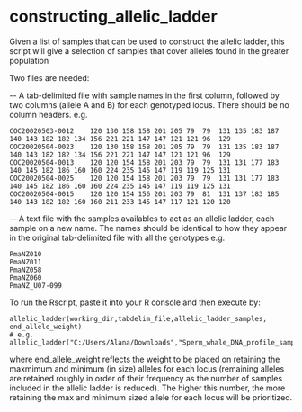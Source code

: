 # constructing_allelic_ladder
Given a list of samples that can be used to construct the allelic ladder, this script will give a selection of samples that cover alleles found in the greater population 

Two files are needed:

-- A tab-delimited file with sample names in the first column, followed by two columns (allele A and B) for each genotyped locus. There should be no column headers.
e.g.
```
COC20020503-0012	120	130	158	158	201	205	79	79	131	135	183	187	140	143	182	182	134	156	221	221	147	147	121	121	96	129
COC20020504-0023	120	130	158	158	201	205	79	79	131	135	183	187	140	143	182	182	134	156	221	221	147	147	121	121	96	129
COC20020504-0013	120	120	154	158	201	203	79	79	131	131	177	183	140	145	182	186	160	160	224	235	145	147	119	119	125	131
COC20020504-0025	120	120	154	158	201	203	79	79	131	131	177	183	140	145	182	186	160	160	224	235	145	147	119	119	125	131
COC20020504-0015	120	120	154	156	201	203	79	81	131	137	183	185	140	143	182	182	160	160	211	233	145	147	117	121	120	120
```
-- A text file with the samples availables to act as an allelic ladder, each sample on a new name. The names should be identical to how they appear in the original tab-delimited file with all the genotypes e.g.
```
PmaNZ010
PmaNZ011
PmaNZ058
PmaNZ060
PmaNZ_U07-099
```
To run the Rscript, paste it into your R console and then execute by:
```
allelic_ladder(working_dir,tabdelim_file,allelic_ladder_samples, end_allele_weight)
# e.g. allelic_ladder("C:/Users/Alana/Downloads","Sperm_whale_DNA_profile_sample_name_loci.txt","NZsamplenames.txt")
```
where end_allele_weight reflects the weight to be placed on retaining the maxmimum and minimum (in size) alleles for each locus (remaining alleles are retained roughly in order of their frequency as the number of samples included in the allelic ladder is reduced). The higher this number, the more retaining the max and minimum sized allele for each locus will be prioritized.
